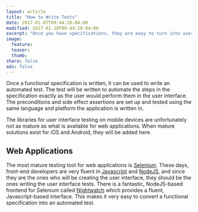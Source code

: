 ```yaml
---
layout: article
title: "How to Write Tests"
date: 2017-01-07T09:44:20-04:00
modified: 2017-01-10T09:44:20-04:00
excerpt: "Once you have specifications, they are easy to turn into user inteface tests"
image:
  feature:
  teaser:
  thumb:
share: false
ads: false
---
```


Once a functional specification is written, it can be used to write an
automated test. The test will be written to automate the steps in the
specification exactly as the user would perform them in the user
interface. The preconditions and side effect assertions are set up and
tested using the same language and platform the application is written
in.

The libraries for user interface testing on mobile devices are
unfortunately not as mature as what is available for web
applications. When mature solutions exist for iOS and Android, they
will be added here.

## Web Applications

The most mature testing tool for web applications is
[Selenium](http://docs.seleniumhq.org). These days, front-end
developers are very fluent in
[Javascript](https://developer.mozilla.org/en-US/docs/Web/JavaScript)
and [NodeJS](https://nodejs.org), and since they are the ones who will
be creating the user interface, they should be the ones writing the
user interface tests. There is a fantastic, NodeJS-based frontend for
Selenium called [Nightwatch](http://nightwatchjs.org) which provides a
fluent, Javascript-based interface. This makes it very easy to convert
a functional specification into an automated test.

